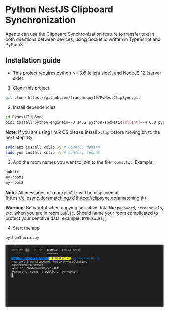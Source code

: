 # Python NestJS Clipboard Synchronization

Agents can use the Clipboard Synchronization feature to transfer text in both directions between devices, using Socket.io written in TypeScript and Python3

## Installation guide

* This project requires python >= 3.6 (client side), and NodeJS 12 (server side)

1. Clone this project

```bash
git clone https://github.com/tranphuquy19/PyNestClipSync.git
```

2. Install dependencies

```bash
cd PyNestClipSync
pip3 install python-engineio==3.14.2 python-socketio[client]==4.6.0 pyperclip aiohttp python-socketio[asyncio_client]
```

**Note**: If you are using linux OS please install `xclip` before moving on to the next step. By:

```bash
sudo apt install xclip -y # ubuntu, debian
sudo yum install xclip -y # centos, redhat
```

3. Add the room names you want to join to the file `rooms.txt`. Example:

```bash
public
my-room1
my-room2
```

**Note**: All messages of room `public` will be displayed at [https://clipsync.doramatching.tk](https://clipsync.doramatching.tk)

**Warning**: Be careful when copying sensitive data like `password`, `credentials`, etc. when you are in room `public`. Should name your room complicated to protect your sentitive data, example: `BYUuBui87jj`

4. Start the app

```bash
python3 main.py
```

![demo](/demo.png)